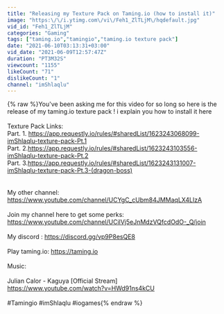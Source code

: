 ```yaml
---
title: "Releasing my Texture Pack on Taming.io (how to install it)"
image: "https:\/\/i.ytimg.com\/vi\/Feh1_ZlTLjM\/hqdefault.jpg"
vid_id: "Feh1_ZlTLjM"
categories: "Gaming"
tags: ["taming.io","tamingio","taming.io texture pack"]
date: "2021-06-10T03:13:31+03:00"
vid_date: "2021-06-09T12:57:47Z"
duration: "PT3M32S"
viewcount: "1155"
likeCount: "71"
dislikeCount: "1"
channel: "imShlaqlu"
---
```

{% raw %}You've been asking me for this video for so long so here is the release of my taming.io texture pack ! i explain you how to install it here<br /><br />Texture Pack Links:<br />Part. 1. <a rel="nofollow" target="blank" href="https://app.requestly.io/rules/#sharedList/1623243068099-imShlaqlu-texture-pack-Pt.1">https://app.requestly.io/rules/#sharedList/1623243068099-imShlaqlu-texture-pack-Pt.1</a><br />Part. 2.<a rel="nofollow" target="blank" href="https://app.requestly.io/rules/#sharedList/1623243103556-imShlaqlu-texture-pack-Pt.2">https://app.requestly.io/rules/#sharedList/1623243103556-imShlaqlu-texture-pack-Pt.2</a><br />Part. 3.<a rel="nofollow" target="blank" href="https://app.requestly.io/rules/#sharedList/1623243131007-imShlaqlu-texture-pack-Pt.3-(dragon-boss)">https://app.requestly.io/rules/#sharedList/1623243131007-imShlaqlu-texture-pack-Pt.3-(dragon-boss)</a><br /><br /><br />My other channel: <a rel="nofollow" target="blank" href="https://www.youtube.com/channel/UCYgC_cUbm84JMMaqLX4LlzA">https://www.youtube.com/channel/UCYgC_cUbm84JMMaqLX4LlzA</a><br /><br />Join my channel here to get some perks: <a rel="nofollow" target="blank" href="https://www.youtube.com/channel/UCilVj5eJnMdzVQfcdOdO-_Q/join">https://www.youtube.com/channel/UCilVj5eJnMdzVQfcdOdO-_Q/join</a><br /><br />My discord : <a rel="nofollow" target="blank" href="https://discord.gg/vp9P8esQE8">https://discord.gg/vp9P8esQE8</a><br /><br />Play taming.io: <a rel="nofollow" target="blank" href="https://taming.io">https://taming.io</a><br /><br />Music:<br /><br />Julian Calor - Kaguya [Official Stream]<br /><a rel="nofollow" target="blank" href="https://www.youtube.com/watch?v=HWd91ns4kCU">https://www.youtube.com/watch?v=HWd91ns4kCU</a><br /><br />#Tamingio #imShlaqlu #iogames{% endraw %}
